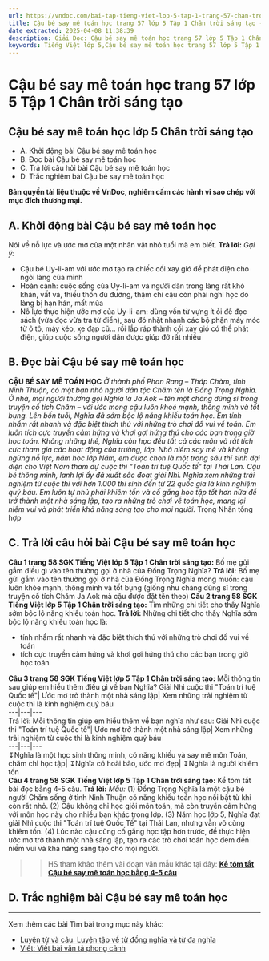 ```yaml
---
url: https://vndoc.com/bai-tap-tieng-viet-lop-5-tap-1-trang-57-chan-troi-sang-tao-319444
title: Cậu bé say mê toán học trang 57 lớp 5 Tập 1 Chân trời sáng tạo - VnDoc.com
date_extracted: 2025-04-08 11:38:39
description: Giải Đọc: Cậu bé say mê toán học trang 57 lớp 5 Tập 1 Chân trời sáng tạo gồm các phần hướng dẫn giải chi tiết, đầy đủ nhất chỉ có trên VnDoc. Mời các bạn tham khảo.
keywords: Tiếng Việt lớp 5,Cậu bé say mê toán học trang 57 lớp 5 Tập 1 Chân trời sáng tạo,Bài tập Tiếng Việt lớp 5 Tập 1 trang 57 Chân trời sáng tạo,Cậu bé say mê toán học lớp 5 Chân trời sáng tạo,Tiếng Việt lớp 5 trang 57 Tập 1 Chân trời sáng tạo,Trả lời câu hỏi Cậu bé say mê toán học,Đọc Cậu bé say mê toán học lớp 5,Cậu bé say mê toán học lớp 5 trang 57,Tiếng Việt lớp 5 Chân trời sáng tạo,Tiếng Việt lớp 5 Tập 1,sgk Tiếng Việt lớp 5
---
```


# Cậu bé say mê toán học trang 57 lớp 5 Tập 1 Chân trời sáng tạo
## **Cậu bé say mê toán học lớp 5 Chân trời sáng tạo**
  * A. Khởi động bài Cậu bé say mê toán học
  * B. Đọc bài Cậu bé say mê toán học
  * C. Trả lời câu hỏi bài Cậu bé say mê toán học
  * D. Trắc nghiệm bài Cậu bé say mê toán học

**Bản quyền tài liệu thuộc về VnDoc, nghiêm cấm các hành vi sao chép với mục đích thương mại.**
## **A. Khởi động bài Cậu bé say mê toán học**
Nói về nỗ lực và ước mơ của một nhân vật nhỏ tuổi mà em biết.
**Trả lời:**
_Gợi ý:_
  * Cậu bé Uy-li-am với ước mơ tạo ra chiếc cối xay gió để phát điện cho ngôi làng của mình
  * Hoàn cảnh: cuộc sống của Uy-li-am và người dân trong làng rất khó khăn, vất vả, thiếu thốn đủ đường, thậm chí cậu còn phải nghỉ học do làng bị hạn hán, mất mùa
  * Nỗ lực thực hiện ước mơ của Uy-li-am: dùng vốn từ vựng ít ỏi để đọc  sách \(vừa đọc vừa tra từ điển\), sau đó nhặt nhạnh các bộ phận máy móc từ ô tô, máy kéo, xe đạp cũ... rồi lắp ráp thành cối xay gió có thể phát điện, giúp cuộc sống người dân được giúp đỡ rất nhiều

## **B. Đọc bài Cậu bé say mê toán học**
**CẬU BÉ SAY MÊ TOÁN HỌC**
 _Ở thành phố Phan Rang – Tháp Chàm, tỉnh Ninh Thuận, có một bạn nhỏ người dân tộc Chăm tên là Đổng Trọng Nghĩa. Ở nhà, mọi người thường gọi Nghĩa là Ja Aok – tên một chàng dũng sĩ trong truyện cổ tích Chăm – với ước mong cậu luôn khoẻ mạnh, thông minh và tốt bụng._
_Lên bốn tuổi, Nghĩa đã sớm bộc lộ năng khiếu toán học. Em tính nhẩm rất nhanh và đặc biệt thích thú với những trò chơi đố vui về toán._
_Em luôn tích cực truyền cảm hứng và khơi gợi hứng thú cho các bạn trong giờ học toán. Không những thế, Nghĩa còn học đều tất cả các môn và rất tích cực tham gia các hoạt động của trường, lớp._
_Nhờ niềm say mê và không ngừng nỗ lực, năm học lớp Năm, em được chọn là một trong sáu thí sinh đại diện cho Việt Nam tham dự cuộc thi “Toán trí tuệ Quốc tế” tại Thái Lan. Cậu bé thông minh, lanh lợi ấy đã xuất sắc đoạt giải Nhì._
_Nghĩa xem những trải nghiệm từ cuộc thi với hơn 1.000 thí sinh đến từ 22 quốc gia là kinh nghiệm quý báu. Em luôn tự nhủ phải khiêm tốn và cố gắng học tập tốt hơn nữa để trở thành một nhà sáng lập, tạo ra những trò chơi về toán học, mang lại niềm vui và phát triển khả năng sáng tạo cho mọi người._
Trọng Nhân tổng hợp
## **C. Trả lời câu hỏi bài Cậu bé say mê toán học**
**Câu 1 trang 58 SGK Tiếng Việt lớp 5 Tập 1 Chân trời sáng tạo:** Bố mẹ gửi gắm điều gì vào tên thường gọi ở nhà của Đổng Trọng Nghĩa?
**Trả lời:**
Bố mẹ gửi gắm vào tên thường gọi ở nhà của Đổng Trọng Nghĩa mong muốn: cậu luôn khỏe mạnh, thông minh và tốt bụng \(giống như chàng dũng sĩ trong truyện cổ tích Chăm Ja Aok mà cậu được đặt tên theo\)
**Câu 2 trang 58 SGK Tiếng Việt lớp 5 Tập 1 Chân trời sáng tạo:** Tìm những chi tiết cho thấy Nghĩa sớm bộc lộ năng khiếu toán học.
**Trả lời:**
Những chi tiết cho thấy Nghĩa sớm bộc lộ năng khiếu toán học là:
  * tính nhẩm rất nhanh và đặc biệt thích thú với những trò chơi đố vui về toán
  * tích cực truyền cảm hứng và khơi gợi hứng thú cho các bạn trong giờ học toán

**Câu 3 trang 58 SGK Tiếng Việt lớp 5 Tập 1 Chân trời sáng tạo:** Mỗi thông tin sau giúp em hiểu thêm điều gì về bạn Nghĩa?
Giải Nhì cuộc thi "Toán trí tuệ Quốc tế"| Ước mơ trở thành một nhà sáng lập| Xem những trải nghiệm từ cuộc thi là kinh nghiệm quý báu  
---|---|---  
Trả lời:
Mỗi thông tin giúp em hiểu thêm về bạn nghĩa như sau:
Giải Nhì cuộc thi "Toán trí tuệ Quốc tế"| Ước mơ trở thành một nhà sáng lập| Xem những trải nghiệm từ cuộc thi là kinh nghiệm quý báu  
---|---|---  
↧Nghĩa là một học sinh thông minh, có năng khiếu và say mê môn Toán, chăm chỉ học tập| ↧Nghĩa có hoài bão, ước mơ đẹp| ↧Nghĩa là người khiêm tốn  
**Câu 4 trang 58 SGK Tiếng Việt lớp 5 Tập 1 Chân trời sáng tạo:** Kể tóm tắt bài đọc bằng 4-5 câu.
**Trả lời:**
_Mẫu:_
\(1\) Đồng Trọng Nghĩa là một cậu bé người Chăm sống ở tỉnh Ninh Thuận có năng khiếu toán học nổi bật từ khi còn rất nhỏ. \(2\) Cậu không chỉ học giỏi môn toán, mà còn truyền cảm hứng với môn học này cho nhiều bạn khác trong lớp. \(3\) Năm học lớp 5, Nghĩa đạt giải Nhì cuộc thi "Toán trí tuệ Quốc Tế" tại Thái Lan, nhưng vẫn vô cùng khiêm tốn. \(4\) Lúc nào cậu cũng cố gắng học tập hơn trước, để thực hiện ước mơ trở thành một nhà sáng lập, tạo ra các trò chơi toán học đem đến niềm vui và khả năng sáng tạo cho mọi người.
>> HS tham khảo thêm vài đoạn văn mẫu khác tại đây: [**Kể tóm tắt Cậu bé say mê toán học bằng 4-5 câu**](<https://vndoc.com/ke-tom-tat-bai-doc-cau-be-say-me-toan-hoc-bang-4-5-cau-329472>)
## **D. Trắc nghiệm bài Cậu bé say mê toán học**
****
Xem thêm các bài Tìm bài trong mục này khác:
  * [Luyện từ và câu: Luyện tập về từ đồng nghĩa và từ đa nghĩa](</bai-tap-tieng-viet-lop-5-tap-1-trang-58-chan-troi-sang-tao-319447>)
  * [Viết: Viết bài văn tả phong cảnh](</bai-tap-tieng-viet-lop-5-tap-1-trang-59-chan-troi-sang-tao-319452>)

